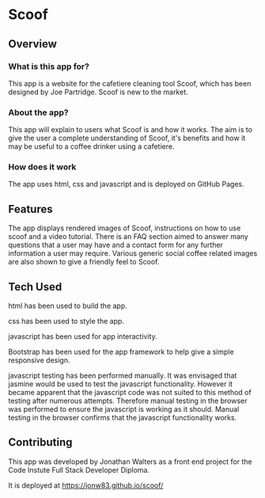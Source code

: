 # Scoof

## Overview

### What is this app for?
 
This app is a website for the cafetiere cleaning tool Scoof, which has been designed by Joe Partridge. Scoof is new to the market.
 
### About the app?
 
This app will explain to users what Scoof is and how it works. The aim is to give the user a complete understanding of Scoof, it's benefits and how it may be useful to a coffee drinker using a cafetiere. 
 
### How does it work

The app uses html, css and javascript and is deployed on GitHub Pages.

## Features

The app displays rendered images of Scoof, instructions on how to use scoof and a video tutorial. There is an FAQ section aimed to answer many questions that a user may have and a contact form for any further information a user may require. Various generic social coffee related images are also shown to give a friendly feel to Scoof.

## Tech Used

html has been used to build the app.

css has been used to style the app.

javascript has been used for app interactivity.

Bootstrap has been used for the app framework to help give a simple responsive design. 

javascript testing has been performed manually. It was envisaged that jasmine would be used to test the javascript functionality. However it became apparent that the javascript code was not suited to this method of testing after numerous attempts. Therefore manual testing in the browser was performed to ensure the javascript is working as it should. Manual testing in the browser confirms that the javascript functionality works.

## Contributing

This app was developed by Jonathan Walters as a front end project for the Code Instute Full Stack Developer Diploma.

It is deployed at https://jonw83.github.io/scoof/

